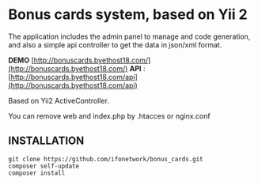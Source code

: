 Bonus cards system, based on Yii 2
============================

The application includes the admin panel to manage and code generation, and also a simple api controller to get the data in json/xml format.


**DEMO** [http://bonuscards.byethost18.com/](http://bonuscards.byethost18.com/)
**API** : [http://bonuscards.byethost18.com/api](http://bonuscards.byethost18.com/api)

Based on Yii2  ActiveController. 

You can remove  web and index.php  by .htacces or nginx.conf

INSTALLATION
------------

~~~
git clone https://github.com/ifonetwork/bonus_cards.git
composer self-update
composer install
~~~

